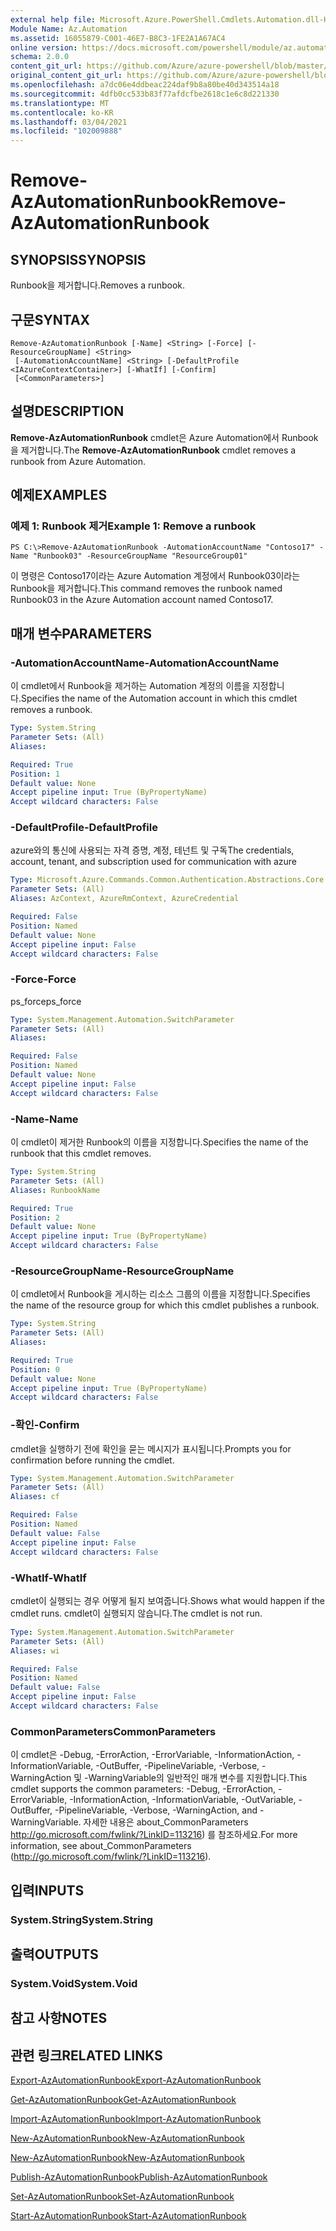 ```yaml
---
external help file: Microsoft.Azure.PowerShell.Cmdlets.Automation.dll-Help.xml
Module Name: Az.Automation
ms.assetid: 16055879-C001-46E7-B8C3-1FE2A1A67AC4
online version: https://docs.microsoft.com/powershell/module/az.automation/remove-azautomationrunbook
schema: 2.0.0
content_git_url: https://github.com/Azure/azure-powershell/blob/master/src/Automation/Automation/help/Remove-AzAutomationRunbook.md
original_content_git_url: https://github.com/Azure/azure-powershell/blob/master/src/Automation/Automation/help/Remove-AzAutomationRunbook.md
ms.openlocfilehash: a7dc06e4ddbeac224daf9b8a80be40d343514a18
ms.sourcegitcommit: 4dfb0cc533b83f77afdcfbe2618c1e6c8d221330
ms.translationtype: MT
ms.contentlocale: ko-KR
ms.lasthandoff: 03/04/2021
ms.locfileid: "102009888"
---
```

# <span data-ttu-id="7a8e0-101">Remove-AzAutomationRunbook</span><span class="sxs-lookup"><span data-stu-id="7a8e0-101">Remove-AzAutomationRunbook</span></span>

## <span data-ttu-id="7a8e0-102">SYNOPSIS</span><span class="sxs-lookup"><span data-stu-id="7a8e0-102">SYNOPSIS</span></span>
<span data-ttu-id="7a8e0-103">Runbook을 제거합니다.</span><span class="sxs-lookup"><span data-stu-id="7a8e0-103">Removes a runbook.</span></span>

## <span data-ttu-id="7a8e0-104">구문</span><span class="sxs-lookup"><span data-stu-id="7a8e0-104">SYNTAX</span></span>

```
Remove-AzAutomationRunbook [-Name] <String> [-Force] [-ResourceGroupName] <String>
 [-AutomationAccountName] <String> [-DefaultProfile <IAzureContextContainer>] [-WhatIf] [-Confirm]
 [<CommonParameters>]
```

## <span data-ttu-id="7a8e0-105">설명</span><span class="sxs-lookup"><span data-stu-id="7a8e0-105">DESCRIPTION</span></span>
<span data-ttu-id="7a8e0-106">**Remove-AzAutomationRunbook** cmdlet은 Azure Automation에서 Runbook을 제거합니다.</span><span class="sxs-lookup"><span data-stu-id="7a8e0-106">The **Remove-AzAutomationRunbook** cmdlet removes a runbook from Azure Automation.</span></span>

## <span data-ttu-id="7a8e0-107">예제</span><span class="sxs-lookup"><span data-stu-id="7a8e0-107">EXAMPLES</span></span>

### <span data-ttu-id="7a8e0-108">예제 1: Runbook 제거</span><span class="sxs-lookup"><span data-stu-id="7a8e0-108">Example 1: Remove a runbook</span></span>
```
PS C:\>Remove-AzAutomationRunbook -AutomationAccountName "Contoso17" -Name "Runbook03" -ResourceGroupName "ResourceGroup01"
```

<span data-ttu-id="7a8e0-109">이 명령은 Contoso17이라는 Azure Automation 계정에서 Runbook03이라는 Runbook을 제거합니다.</span><span class="sxs-lookup"><span data-stu-id="7a8e0-109">This command removes the runbook named Runbook03 in the Azure Automation account named Contoso17.</span></span>

## <span data-ttu-id="7a8e0-110">매개 변수</span><span class="sxs-lookup"><span data-stu-id="7a8e0-110">PARAMETERS</span></span>

### <span data-ttu-id="7a8e0-111">-AutomationAccountName</span><span class="sxs-lookup"><span data-stu-id="7a8e0-111">-AutomationAccountName</span></span>
<span data-ttu-id="7a8e0-112">이 cmdlet에서 Runbook을 제거하는 Automation 계정의 이름을 지정합니다.</span><span class="sxs-lookup"><span data-stu-id="7a8e0-112">Specifies the name of the Automation account in which this cmdlet removes a runbook.</span></span>

```yaml
Type: System.String
Parameter Sets: (All)
Aliases:

Required: True
Position: 1
Default value: None
Accept pipeline input: True (ByPropertyName)
Accept wildcard characters: False
```

### <span data-ttu-id="7a8e0-113">-DefaultProfile</span><span class="sxs-lookup"><span data-stu-id="7a8e0-113">-DefaultProfile</span></span>
<span data-ttu-id="7a8e0-114">azure와의 통신에 사용되는 자격 증명, 계정, 테넌트 및 구독</span><span class="sxs-lookup"><span data-stu-id="7a8e0-114">The credentials, account, tenant, and subscription used for communication with azure</span></span>

```yaml
Type: Microsoft.Azure.Commands.Common.Authentication.Abstractions.Core.IAzureContextContainer
Parameter Sets: (All)
Aliases: AzContext, AzureRmContext, AzureCredential

Required: False
Position: Named
Default value: None
Accept pipeline input: False
Accept wildcard characters: False
```

### <span data-ttu-id="7a8e0-115">-Force</span><span class="sxs-lookup"><span data-stu-id="7a8e0-115">-Force</span></span>
<span data-ttu-id="7a8e0-116">ps_force</span><span class="sxs-lookup"><span data-stu-id="7a8e0-116">ps_force</span></span>

```yaml
Type: System.Management.Automation.SwitchParameter
Parameter Sets: (All)
Aliases:

Required: False
Position: Named
Default value: None
Accept pipeline input: False
Accept wildcard characters: False
```

### <span data-ttu-id="7a8e0-117">-Name</span><span class="sxs-lookup"><span data-stu-id="7a8e0-117">-Name</span></span>
<span data-ttu-id="7a8e0-118">이 cmdlet이 제거한 Runbook의 이름을 지정합니다.</span><span class="sxs-lookup"><span data-stu-id="7a8e0-118">Specifies the name of the runbook that this cmdlet removes.</span></span>

```yaml
Type: System.String
Parameter Sets: (All)
Aliases: RunbookName

Required: True
Position: 2
Default value: None
Accept pipeline input: True (ByPropertyName)
Accept wildcard characters: False
```

### <span data-ttu-id="7a8e0-119">-ResourceGroupName</span><span class="sxs-lookup"><span data-stu-id="7a8e0-119">-ResourceGroupName</span></span>
<span data-ttu-id="7a8e0-120">이 cmdlet에서 Runbook을 게시하는 리소스 그룹의 이름을 지정합니다.</span><span class="sxs-lookup"><span data-stu-id="7a8e0-120">Specifies the name of the resource group for which this cmdlet publishes a runbook.</span></span>

```yaml
Type: System.String
Parameter Sets: (All)
Aliases:

Required: True
Position: 0
Default value: None
Accept pipeline input: True (ByPropertyName)
Accept wildcard characters: False
```

### <span data-ttu-id="7a8e0-121">-확인</span><span class="sxs-lookup"><span data-stu-id="7a8e0-121">-Confirm</span></span>
<span data-ttu-id="7a8e0-122">cmdlet을 실행하기 전에 확인을 묻는 메시지가 표시됩니다.</span><span class="sxs-lookup"><span data-stu-id="7a8e0-122">Prompts you for confirmation before running the cmdlet.</span></span>

```yaml
Type: System.Management.Automation.SwitchParameter
Parameter Sets: (All)
Aliases: cf

Required: False
Position: Named
Default value: False
Accept pipeline input: False
Accept wildcard characters: False
```

### <span data-ttu-id="7a8e0-123">-WhatIf</span><span class="sxs-lookup"><span data-stu-id="7a8e0-123">-WhatIf</span></span>
<span data-ttu-id="7a8e0-124">cmdlet이 실행되는 경우 어떻게 될지 보여줍니다.</span><span class="sxs-lookup"><span data-stu-id="7a8e0-124">Shows what would happen if the cmdlet runs.</span></span>
<span data-ttu-id="7a8e0-125">cmdlet이 실행되지 않습니다.</span><span class="sxs-lookup"><span data-stu-id="7a8e0-125">The cmdlet is not run.</span></span>

```yaml
Type: System.Management.Automation.SwitchParameter
Parameter Sets: (All)
Aliases: wi

Required: False
Position: Named
Default value: False
Accept pipeline input: False
Accept wildcard characters: False
```

### <span data-ttu-id="7a8e0-126">CommonParameters</span><span class="sxs-lookup"><span data-stu-id="7a8e0-126">CommonParameters</span></span>
<span data-ttu-id="7a8e0-127">이 cmdlet은 -Debug, -ErrorAction, -ErrorVariable, -InformationAction, -InformationVariable, -OutBuffer, -PipelineVariable, -Verbose, -WarningAction 및 -WarningVariable의 일반적인 매개 변수를 지원합니다.</span><span class="sxs-lookup"><span data-stu-id="7a8e0-127">This cmdlet supports the common parameters: -Debug, -ErrorAction, -ErrorVariable, -InformationAction, -InformationVariable, -OutVariable, -OutBuffer, -PipelineVariable, -Verbose, -WarningAction, and -WarningVariable.</span></span> <span data-ttu-id="7a8e0-128">자세한 내용은 about_CommonParameters http://go.microsoft.com/fwlink/?LinkID=113216) 를 참조하세요.</span><span class="sxs-lookup"><span data-stu-id="7a8e0-128">For more information, see about_CommonParameters (http://go.microsoft.com/fwlink/?LinkID=113216).</span></span>

## <span data-ttu-id="7a8e0-129">입력</span><span class="sxs-lookup"><span data-stu-id="7a8e0-129">INPUTS</span></span>

### <span data-ttu-id="7a8e0-130">System.String</span><span class="sxs-lookup"><span data-stu-id="7a8e0-130">System.String</span></span>

## <span data-ttu-id="7a8e0-131">출력</span><span class="sxs-lookup"><span data-stu-id="7a8e0-131">OUTPUTS</span></span>

### <span data-ttu-id="7a8e0-132">System.Void</span><span class="sxs-lookup"><span data-stu-id="7a8e0-132">System.Void</span></span>

## <span data-ttu-id="7a8e0-133">참고 사항</span><span class="sxs-lookup"><span data-stu-id="7a8e0-133">NOTES</span></span>

## <span data-ttu-id="7a8e0-134">관련 링크</span><span class="sxs-lookup"><span data-stu-id="7a8e0-134">RELATED LINKS</span></span>

[<span data-ttu-id="7a8e0-135">Export-AzAutomationRunbook</span><span class="sxs-lookup"><span data-stu-id="7a8e0-135">Export-AzAutomationRunbook</span></span>](./Export-AzAutomationRunbook.md)

[<span data-ttu-id="7a8e0-136">Get-AzAutomationRunbook</span><span class="sxs-lookup"><span data-stu-id="7a8e0-136">Get-AzAutomationRunbook</span></span>](./Get-AzAutomationRunbook.md)

[<span data-ttu-id="7a8e0-137">Import-AzAutomationRunbook</span><span class="sxs-lookup"><span data-stu-id="7a8e0-137">Import-AzAutomationRunbook</span></span>](./Import-AzAutomationRunbook.md)

[<span data-ttu-id="7a8e0-138">New-AzAutomationRunbook</span><span class="sxs-lookup"><span data-stu-id="7a8e0-138">New-AzAutomationRunbook</span></span>](./New-AzAutomationRunbook.md)

[<span data-ttu-id="7a8e0-139">New-AzAutomationRunbook</span><span class="sxs-lookup"><span data-stu-id="7a8e0-139">New-AzAutomationRunbook</span></span>](./New-AzAutomationRunbook.md)

[<span data-ttu-id="7a8e0-140">Publish-AzAutomationRunbook</span><span class="sxs-lookup"><span data-stu-id="7a8e0-140">Publish-AzAutomationRunbook</span></span>](./Publish-AzAutomationRunbook.md)

[<span data-ttu-id="7a8e0-141">Set-AzAutomationRunbook</span><span class="sxs-lookup"><span data-stu-id="7a8e0-141">Set-AzAutomationRunbook</span></span>](./Set-AzAutomationRunbook.md)

[<span data-ttu-id="7a8e0-142">Start-AzAutomationRunbook</span><span class="sxs-lookup"><span data-stu-id="7a8e0-142">Start-AzAutomationRunbook</span></span>](./Start-AzAutomationRunbook.md)


